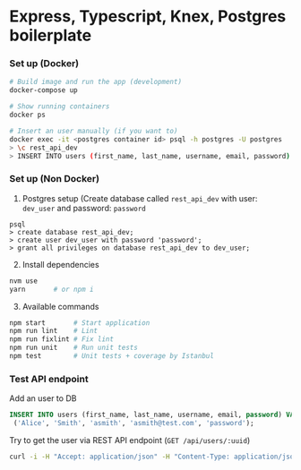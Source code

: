 # Express, Typescript, Knex, Postgres boilerplate

### Set up (Docker)
```bash
# Build image and run the app (development)
docker-compose up

# Show running containers
docker ps

# Insert an user manually (if you want to)
docker exec -it <postgres container id> psql -h postgres -U postgres
> \c rest_api_dev
> INSERT INTO users (first_name, last_name, username, email, password) VALUES ('Alice', 'Smith', 'asmith', 'asmith@test.com', 'password');
```


### Set up (Non Docker)

1. Postgres setup (Create database called `rest_api_dev` with
user: `dev_user` and password: `password`

```
psql
> create database rest_api_dev;
> create user dev_user with password 'password';
> grant all privileges on database rest_api_dev to dev_user;
```

2. Install dependencies

```bash
nvm use
yarn       # or npm i
```

3. Available commands

```bash
npm start       # Start application
npm run lint    # Lint
npm run fixlint # Fix lint
npm run unit    # Run unit tests
npm test        # Unit tests + coverage by Istanbul
```

### Test API endpoint

Add an user to DB

```sql
INSERT INTO users (first_name, last_name, username, email, password) VALUES
 ('Alice', 'Smith', 'asmith', 'asmith@test.com', 'password');
```
Try to get the user via REST API endpoint (`GET /api/users/:uuid`)
```bash
curl -i -H "Accept: application/json" -H "Content-Type: application/json" http://localhost:3000/api/users/<uuid>
```
